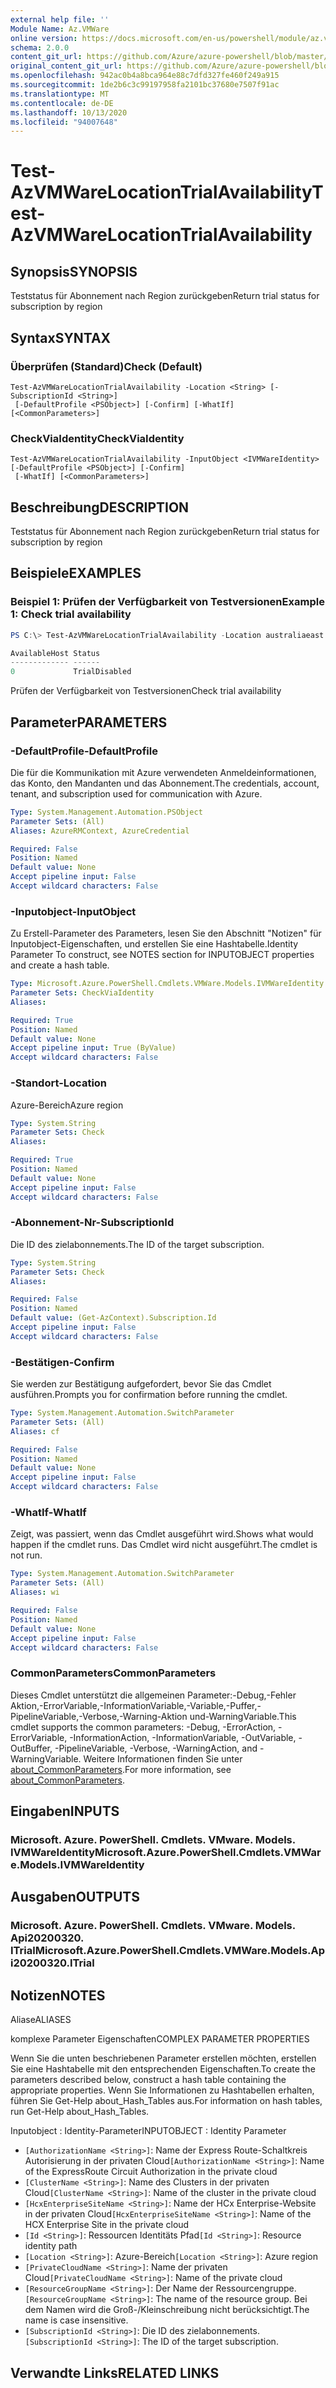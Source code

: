 ```yaml
---
external help file: ''
Module Name: Az.VMWare
online version: https://docs.microsoft.com/en-us/powershell/module/az.vmware/test-azvmwarelocationtrialavailability
schema: 2.0.0
content_git_url: https://github.com/Azure/azure-powershell/blob/master/src/VMWare/help/Test-AzVMWareLocationTrialAvailability.md
original_content_git_url: https://github.com/Azure/azure-powershell/blob/master/src/VMWare/help/Test-AzVMWareLocationTrialAvailability.md
ms.openlocfilehash: 942ac0b4a8bca964e88c7dfd327fe460f249a915
ms.sourcegitcommit: 1de2b6c3c99197958fa2101bc37680e7507f91ac
ms.translationtype: MT
ms.contentlocale: de-DE
ms.lasthandoff: 10/13/2020
ms.locfileid: "94007648"
---
```

# <span data-ttu-id="97755-101">Test-AzVMWareLocationTrialAvailability</span><span class="sxs-lookup"><span data-stu-id="97755-101">Test-AzVMWareLocationTrialAvailability</span></span>

## <span data-ttu-id="97755-102">Synopsis</span><span class="sxs-lookup"><span data-stu-id="97755-102">SYNOPSIS</span></span>
<span data-ttu-id="97755-103">Teststatus für Abonnement nach Region zurückgeben</span><span class="sxs-lookup"><span data-stu-id="97755-103">Return trial status for subscription by region</span></span>

## <span data-ttu-id="97755-104">Syntax</span><span class="sxs-lookup"><span data-stu-id="97755-104">SYNTAX</span></span>

### <span data-ttu-id="97755-105">Überprüfen (Standard)</span><span class="sxs-lookup"><span data-stu-id="97755-105">Check (Default)</span></span>
```
Test-AzVMWareLocationTrialAvailability -Location <String> [-SubscriptionId <String>]
 [-DefaultProfile <PSObject>] [-Confirm] [-WhatIf] [<CommonParameters>]
```

### <span data-ttu-id="97755-106">CheckViaIdentity</span><span class="sxs-lookup"><span data-stu-id="97755-106">CheckViaIdentity</span></span>
```
Test-AzVMWareLocationTrialAvailability -InputObject <IVMWareIdentity> [-DefaultProfile <PSObject>] [-Confirm]
 [-WhatIf] [<CommonParameters>]
```

## <span data-ttu-id="97755-107">Beschreibung</span><span class="sxs-lookup"><span data-stu-id="97755-107">DESCRIPTION</span></span>
<span data-ttu-id="97755-108">Teststatus für Abonnement nach Region zurückgeben</span><span class="sxs-lookup"><span data-stu-id="97755-108">Return trial status for subscription by region</span></span>

## <span data-ttu-id="97755-109">Beispiele</span><span class="sxs-lookup"><span data-stu-id="97755-109">EXAMPLES</span></span>

### <span data-ttu-id="97755-110">Beispiel 1: Prüfen der Verfügbarkeit von Testversionen</span><span class="sxs-lookup"><span data-stu-id="97755-110">Example 1: Check trial availability</span></span>
```powershell
PS C:\> Test-AzVMWareLocationTrialAvailability -Location australiaeast

AvailableHost Status
------------- ------
0             TrialDisabled
```

<span data-ttu-id="97755-111">Prüfen der Verfügbarkeit von Testversionen</span><span class="sxs-lookup"><span data-stu-id="97755-111">Check trial availability</span></span>

## <span data-ttu-id="97755-112">Parameter</span><span class="sxs-lookup"><span data-stu-id="97755-112">PARAMETERS</span></span>

### <span data-ttu-id="97755-113">-DefaultProfile</span><span class="sxs-lookup"><span data-stu-id="97755-113">-DefaultProfile</span></span>
<span data-ttu-id="97755-114">Die für die Kommunikation mit Azure verwendeten Anmeldeinformationen, das Konto, den Mandanten und das Abonnement.</span><span class="sxs-lookup"><span data-stu-id="97755-114">The credentials, account, tenant, and subscription used for communication with Azure.</span></span>

```yaml
Type: System.Management.Automation.PSObject
Parameter Sets: (All)
Aliases: AzureRMContext, AzureCredential

Required: False
Position: Named
Default value: None
Accept pipeline input: False
Accept wildcard characters: False
```

### <span data-ttu-id="97755-115">-Inputobject</span><span class="sxs-lookup"><span data-stu-id="97755-115">-InputObject</span></span>
<span data-ttu-id="97755-116">Zu Erstell-Parameter des Parameters, lesen Sie den Abschnitt "Notizen" für Inputobject-Eigenschaften, und erstellen Sie eine Hashtabelle.</span><span class="sxs-lookup"><span data-stu-id="97755-116">Identity Parameter To construct, see NOTES section for INPUTOBJECT properties and create a hash table.</span></span>

```yaml
Type: Microsoft.Azure.PowerShell.Cmdlets.VMWare.Models.IVMWareIdentity
Parameter Sets: CheckViaIdentity
Aliases:

Required: True
Position: Named
Default value: None
Accept pipeline input: True (ByValue)
Accept wildcard characters: False
```

### <span data-ttu-id="97755-117">-Standort</span><span class="sxs-lookup"><span data-stu-id="97755-117">-Location</span></span>
<span data-ttu-id="97755-118">Azure-Bereich</span><span class="sxs-lookup"><span data-stu-id="97755-118">Azure region</span></span>

```yaml
Type: System.String
Parameter Sets: Check
Aliases:

Required: True
Position: Named
Default value: None
Accept pipeline input: False
Accept wildcard characters: False
```

### <span data-ttu-id="97755-119">-Abonnement-Nr</span><span class="sxs-lookup"><span data-stu-id="97755-119">-SubscriptionId</span></span>
<span data-ttu-id="97755-120">Die ID des zielabonnements.</span><span class="sxs-lookup"><span data-stu-id="97755-120">The ID of the target subscription.</span></span>

```yaml
Type: System.String
Parameter Sets: Check
Aliases:

Required: False
Position: Named
Default value: (Get-AzContext).Subscription.Id
Accept pipeline input: False
Accept wildcard characters: False
```

### <span data-ttu-id="97755-121">-Bestätigen</span><span class="sxs-lookup"><span data-stu-id="97755-121">-Confirm</span></span>
<span data-ttu-id="97755-122">Sie werden zur Bestätigung aufgefordert, bevor Sie das Cmdlet ausführen.</span><span class="sxs-lookup"><span data-stu-id="97755-122">Prompts you for confirmation before running the cmdlet.</span></span>

```yaml
Type: System.Management.Automation.SwitchParameter
Parameter Sets: (All)
Aliases: cf

Required: False
Position: Named
Default value: None
Accept pipeline input: False
Accept wildcard characters: False
```

### <span data-ttu-id="97755-123">-WhatIf</span><span class="sxs-lookup"><span data-stu-id="97755-123">-WhatIf</span></span>
<span data-ttu-id="97755-124">Zeigt, was passiert, wenn das Cmdlet ausgeführt wird.</span><span class="sxs-lookup"><span data-stu-id="97755-124">Shows what would happen if the cmdlet runs.</span></span>
<span data-ttu-id="97755-125">Das Cmdlet wird nicht ausgeführt.</span><span class="sxs-lookup"><span data-stu-id="97755-125">The cmdlet is not run.</span></span>

```yaml
Type: System.Management.Automation.SwitchParameter
Parameter Sets: (All)
Aliases: wi

Required: False
Position: Named
Default value: None
Accept pipeline input: False
Accept wildcard characters: False
```

### <span data-ttu-id="97755-126">CommonParameters</span><span class="sxs-lookup"><span data-stu-id="97755-126">CommonParameters</span></span>
<span data-ttu-id="97755-127">Dieses Cmdlet unterstützt die allgemeinen Parameter:-Debug,-Fehler Aktion,-ErrorVariable,-InformationVariable,-Variable,-Puffer,-PipelineVariable,-Verbose,-Warning-Aktion und-WarningVariable.</span><span class="sxs-lookup"><span data-stu-id="97755-127">This cmdlet supports the common parameters: -Debug, -ErrorAction, -ErrorVariable, -InformationAction, -InformationVariable, -OutVariable, -OutBuffer, -PipelineVariable, -Verbose, -WarningAction, and -WarningVariable.</span></span> <span data-ttu-id="97755-128">Weitere Informationen finden Sie unter [about_CommonParameters](http://go.microsoft.com/fwlink/?LinkID=113216).</span><span class="sxs-lookup"><span data-stu-id="97755-128">For more information, see [about_CommonParameters](http://go.microsoft.com/fwlink/?LinkID=113216).</span></span>

## <span data-ttu-id="97755-129">Eingaben</span><span class="sxs-lookup"><span data-stu-id="97755-129">INPUTS</span></span>

### <span data-ttu-id="97755-130">Microsoft. Azure. PowerShell. Cmdlets. VMware. Models. IVMWareIdentity</span><span class="sxs-lookup"><span data-stu-id="97755-130">Microsoft.Azure.PowerShell.Cmdlets.VMWare.Models.IVMWareIdentity</span></span>

## <span data-ttu-id="97755-131">Ausgaben</span><span class="sxs-lookup"><span data-stu-id="97755-131">OUTPUTS</span></span>

### <span data-ttu-id="97755-132">Microsoft. Azure. PowerShell. Cmdlets. VMware. Models. Api20200320. ITrial</span><span class="sxs-lookup"><span data-stu-id="97755-132">Microsoft.Azure.PowerShell.Cmdlets.VMWare.Models.Api20200320.ITrial</span></span>

## <span data-ttu-id="97755-133">Notizen</span><span class="sxs-lookup"><span data-stu-id="97755-133">NOTES</span></span>

<span data-ttu-id="97755-134">Aliase</span><span class="sxs-lookup"><span data-stu-id="97755-134">ALIASES</span></span>

<span data-ttu-id="97755-135">komplexe Parameter Eigenschaften</span><span class="sxs-lookup"><span data-stu-id="97755-135">COMPLEX PARAMETER PROPERTIES</span></span>

<span data-ttu-id="97755-136">Wenn Sie die unten beschriebenen Parameter erstellen möchten, erstellen Sie eine Hashtabelle mit den entsprechenden Eigenschaften.</span><span class="sxs-lookup"><span data-stu-id="97755-136">To create the parameters described below, construct a hash table containing the appropriate properties.</span></span> <span data-ttu-id="97755-137">Wenn Sie Informationen zu Hashtabellen erhalten, führen Sie Get-Help about_Hash_Tables aus.</span><span class="sxs-lookup"><span data-stu-id="97755-137">For information on hash tables, run Get-Help about_Hash_Tables.</span></span>


<span data-ttu-id="97755-138">Inputobject <IVMWareIdentity> : Identity-Parameter</span><span class="sxs-lookup"><span data-stu-id="97755-138">INPUTOBJECT <IVMWareIdentity>: Identity Parameter</span></span>
  - <span data-ttu-id="97755-139">`[AuthorizationName <String>]`: Name der Express Route-Schaltkreis Autorisierung in der privaten Cloud</span><span class="sxs-lookup"><span data-stu-id="97755-139">`[AuthorizationName <String>]`: Name of the ExpressRoute Circuit Authorization in the private cloud</span></span>
  - <span data-ttu-id="97755-140">`[ClusterName <String>]`: Name des Clusters in der privaten Cloud</span><span class="sxs-lookup"><span data-stu-id="97755-140">`[ClusterName <String>]`: Name of the cluster in the private cloud</span></span>
  - <span data-ttu-id="97755-141">`[HcxEnterpriseSiteName <String>]`: Name der HCx Enterprise-Website in der privaten Cloud</span><span class="sxs-lookup"><span data-stu-id="97755-141">`[HcxEnterpriseSiteName <String>]`: Name of the HCX Enterprise Site in the private cloud</span></span>
  - <span data-ttu-id="97755-142">`[Id <String>]`: Ressourcen Identitäts Pfad</span><span class="sxs-lookup"><span data-stu-id="97755-142">`[Id <String>]`: Resource identity path</span></span>
  - <span data-ttu-id="97755-143">`[Location <String>]`: Azure-Bereich</span><span class="sxs-lookup"><span data-stu-id="97755-143">`[Location <String>]`: Azure region</span></span>
  - <span data-ttu-id="97755-144">`[PrivateCloudName <String>]`: Name der privaten Cloud</span><span class="sxs-lookup"><span data-stu-id="97755-144">`[PrivateCloudName <String>]`: Name of the private cloud</span></span>
  - <span data-ttu-id="97755-145">`[ResourceGroupName <String>]`: Der Name der Ressourcengruppe.</span><span class="sxs-lookup"><span data-stu-id="97755-145">`[ResourceGroupName <String>]`: The name of the resource group.</span></span> <span data-ttu-id="97755-146">Bei dem Namen wird die Groß-/Kleinschreibung nicht berücksichtigt.</span><span class="sxs-lookup"><span data-stu-id="97755-146">The name is case insensitive.</span></span>
  - <span data-ttu-id="97755-147">`[SubscriptionId <String>]`: Die ID des zielabonnements.</span><span class="sxs-lookup"><span data-stu-id="97755-147">`[SubscriptionId <String>]`: The ID of the target subscription.</span></span>

## <span data-ttu-id="97755-148">Verwandte Links</span><span class="sxs-lookup"><span data-stu-id="97755-148">RELATED LINKS</span></span>

